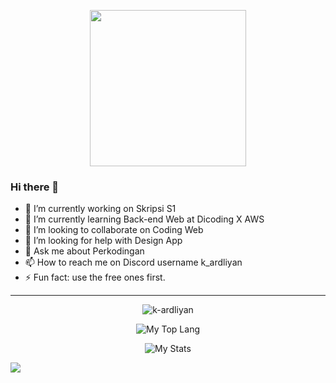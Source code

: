 <p align="center">
  <img width="250" src="https://c.tenor.com/DcDYpWonGbIAAAAi/budding-pop-cute.gif">
</p>

### Hi there 👋

<!-- **k-ardliyan/k-ardliyan** is a ✨ _special_ ✨ repository because its `README.md` (this file) appears on your GitHub profile.

Here are some ideas to get you started:
- 😄 Pronouns: ... -->
- 🔭 I’m currently working on Skripsi S1
- 🌱 I’m currently learning Back-end Web at Dicoding X AWS
- 👯 I’m looking to collaborate on Coding Web
- 🤔 I’m looking for help with Design App
- 💬 Ask me about Perkodingan
- 📫 How to reach me on Discord username k_ardliyan
- ⚡ Fun fact: use the free ones first.
  
<hr>

<p align="center">
  <img src="https://komarev.com/ghpvc/?username=k-ardliyan&label=Profile%20views&color=0e75b6&style=flat" alt="k-ardliyan"/>
</p>

<p align="center">
  <img src="https://github-readme-stats.vercel.app/api/top-langs/?username=k-ardliyan&hide=jupyter%20notebook&langs_count=6&layout=compact&theme=react"alt="My Top Lang"/>
</p>

<p align="center">
  <img src="https://github-readme-stats.vercel.app/api?username=k-ardliyan&show_icons=true&hide_title=true&theme=react" alt="My Stats"/>
</p>

![](https://hit.yhype.me/github/profile?user_id=54210855)
